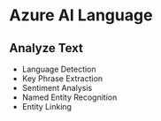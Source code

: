 # Azure AI Language

## Analyze Text
- Language Detection
- Key Phrase Extraction
- Sentiment Analysis
- Named Entity Recognition
- Entity Linking


